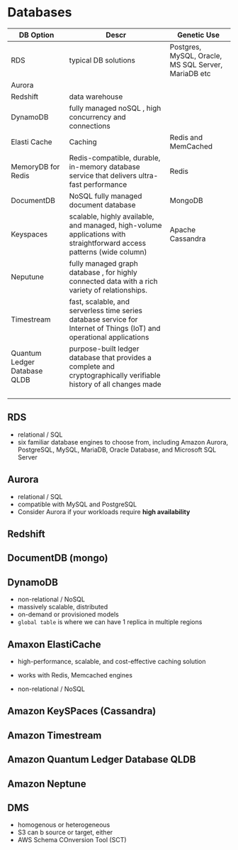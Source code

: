 
# Databases

| DB Option | Descr | Genetic Use |
|-|-|-|
| RDS | typical DB solutions | Postgres, MySQL, Oracle, MS SQL Server, MariaDB etc |
| Aurora | | |
| Redshift | data warehouse | |
| DynamoDB | fully managed noSQL , high concurrency and connections |  |
| Elasti Cache | Caching | Redis and MemCached |
| MemoryDB for Redis | Redis-compatible, durable, in-memory database service that delivers ultra-fast performance | Redis |
| DocumentDB | NoSQL fully managed document database | MongoDB |
| Keyspaces | scalable, highly available, and managed, high-volume applications with straightforward access patterns (wide column)  | Apache Cassandra |
| Neputune | fully managed graph database , for highly connected data with a rich variety of relationships. | |
| Timestream | fast, scalable, and serverless time series database service for Internet of Things (IoT) and operational applications | |
| Quantum Ledger Database  QLDB | purpose-built ledger database that provides a complete and cryptographically verifiable history of all changes made  | |
| | | |
| | | |
| | | |


## RDS

* relational / SQL
* six familiar database engines to choose from, including Amazon Aurora, PostgreSQL, MySQL, MariaDB, Oracle Database, and Microsoft SQL Server

## Aurora

* relational / SQL
* compatible with MySQL and PostgreSQL 
* Consider Aurora if your workloads require **high availability**

## Redshift

## DocumentDB (mongo)

## DynamoDB

* non-relational / NoSQL
* massively scalable, distributed
* on-demand or provisioned models
* `global table` is where we can have 1 replica in multiple regions


## Amaxon ElastiCache

*  high-performance, scalable, and cost-effective caching solution
* works with Redis, Memcached engines


* non-relational / NoSQL

## Amazon KeySPaces (Cassandra)

## Amazon Timestream

## Amazon Quantum Ledger Database QLDB

## Amazon Neptune

## DMS

* homogenous or heterogeneous
* S3 can b source or target, either
* AWS Schema COnversion Tool (SCT)

